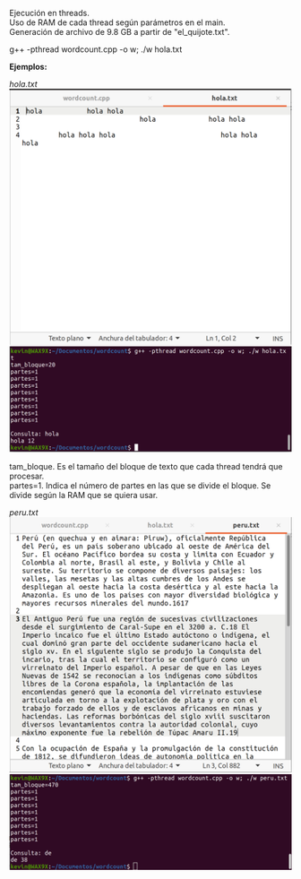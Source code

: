 Ejecución en threads.  
Uso de RAM de cada thread según parámetros en el main.  
Generación de archivo de 9.8 GB a partir de "el_quijote.txt".  

g++ -pthread wordcount.cpp -o w; ./w hola.txt

**Ejemplos:**

*hola.txt*
![alt text](https://raw.githubusercontent.com/cieloblanco/nube/main/wordcount/presentacion/imagenes/holatxt.png)
![alt text](https://raw.githubusercontent.com/cieloblanco/nube/main/wordcount/presentacion/imagenes/holar.png)

tam_bloque. Es el tamaño del bloque de texto que cada thread tendrá que procesar.  
partes=1. Indica el número de partes en las que se divide el bloque. Se divide según la RAM que se quiera usar.

*peru.txt*
![alt text](https://raw.githubusercontent.com/cieloblanco/nube/main/wordcount/presentacion/imagenes/perutxt.png)
![alt text](https://raw.githubusercontent.com/cieloblanco/nube/main/wordcount/presentacion/imagenes/perur.png)


